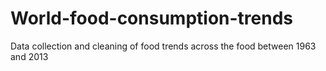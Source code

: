# World-food-consumption-trends
Data collection and cleaning of food trends across the food between 1963 and 2013
